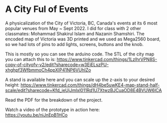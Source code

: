 # A City Ful of Events
A physicalization of the City of Victoria, BC, Canada's events at its 6 most popular venues from May ~ Sept 2022.
I did for class with 2 other classmates: Mohammad Shakirul Islam and Nazanin Shamshiri. The encoded map of Victoria was 3D printed and we used as Mega2560 board, so we had lots of pins to add lights, screens, buttons and the knob.

This is mostly so you can see the arduino code. The STL of the city map you can attach this to is:
  https://www.tinkercad.com/things/1LzlhrVPN8S-copy-of-cityofv-v2/edit?sharecode=w3EjELszPU-xhghpf3WfbmmoCh4ppXIP41NP6VUhIZo
 
A stand is available here and you can scale up the z-axis to your desired height:
  https://www.tinkercad.com/things/dH4be5uwKE4-map-stand-half-scale/edit?sharecode=Kfd_ieUjJmlxl011Rd1U7XtwzBJCuaOD8E4BVUW6lCA
  
Read the PDF for the breakdown of the project.

Watch a video of the prototype in action here: https://youtu.be/niJnEpB1HCo
